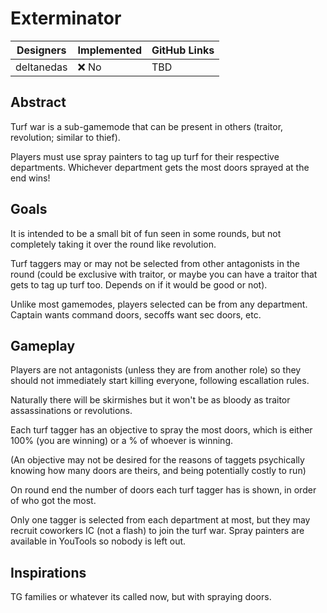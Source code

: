 # Exterminator

| Designers | Implemented | GitHub Links |
|---|---|---|
| deltanedas | :x: No | TBD |

## Abstract

Turf war is a sub-gamemode that can be present in others (traitor, revolution; similar to thief).

Players must use spray painters to tag up turf for their respective departments. Whichever department gets the most doors sprayed at the end wins!

## Goals

It is intended to be a small bit of fun seen in some rounds, but not completely taking it over the round like revolution.

Turf taggers may or may not be selected from other antagonists in the round (could be exclusive with traitor, or maybe you can have a traitor that gets to tag up turf too. Depends on if it would be good or not).

Unlike most gamemodes, players selected can be from any department. Captain wants command doors, secoffs want sec doors, etc.

## Gameplay

Players are not antagonists (unless they are from another role) so they should not immediately start killing everyone, following escallation rules.

Naturally there will be skirmishes but it won't be as bloody as traitor assassinations or revolutions.

Each turf tagger has an objective to spray the most doors, which is either 100% (you are winning) or a % of whoever is winning.

(An objective may not be desired for the reasons of taggets psychically knowing how many doors are theirs, and being potentially costly to run)

On round end the number of doors each turf tagger has is shown, in order of who got the most.

Only one tagger is selected from each department at most, but they may recruit coworkers IC (not a flash) to join the turf war. Spray painters are available in YouTools so nobody is left out.


## Inspirations

TG families or whatever its called now, but with spraying doors.
